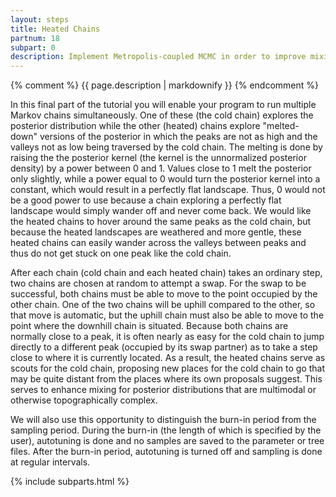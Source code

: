 ```yaml
---
layout: steps
title: Heated Chains
partnum: 18
subpart: 0
description: Implement Metropolis-coupled MCMC in order to improve mixing. 
---
```

{% comment %}
{{ page.description | markdownify }}
{% endcomment %}

In this final part of the tutorial you will enable your program to run multiple Markov chains simultaneously. One of these (the cold chain) explores the posterior distribution while the other (heated) chains explore "melted-down" versions of the posterior in which the peaks are not as high and the valleys not as low being traversed by the cold chain. The melting is done by raising the the posterior kernel (the kernel is the unnormalized posterior density) by a power between 0 and 1. Values close to 1 melt the posterior only slightly, while a power equal to 0 would turn the posterior kernel into a constant, which would result in a perfectly flat landscape. Thus, 0 would not be a good power to use because a chain exploring a perfectly flat landscape would simply wander off and never come back. We would like the heated chains to hover around the same peaks as the cold chain, but because the heated landscapes are weathered and more gentle, these heated chains can easily wander across the valleys between peaks and thus do not get stuck on one peak like the cold chain.

After each chain (cold chain and each heated chain) takes an ordinary step, two chains are chosen at random to attempt a swap. For the swap to be successful, both chains must be able to move to the point occupied by the other chain. One of the two chains will be uphill compared to the other, so that move is automatic, but the uphill chain must also be able to move to the point where the downhill chain is situated. Because both chains are normally close to a peak, it is often nearly as easy for the cold chain to jump directly to a different peak (occupied by its swap partner) as to take a step close to where it is currently located. As a result, the heated chains serve as scouts for the cold chain, proposing new places for the cold chain to go that may be quite distant from the places where its own proposals suggest. This serves to enhance mixing for posterior distributions that are multimodal or otherwise topographically complex.

We will also use this opportunity to distinguish the burn-in period from the sampling period. During the burn-in (the length of which is specified by the user), autotuning is done and no samples are saved to the parameter or tree files. After the burn-in period, autotuning is turned off and sampling is done at regular intervals.

{% include subparts.html %}

